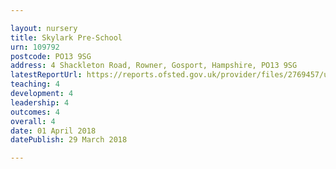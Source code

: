 ```yaml
---

layout: nursery
title: Skylark Pre-School
urn: 109792
postcode: PO13 9SG
address: 4 Shackleton Road, Rowner, Gosport, Hampshire, PO13 9SG
latestReportUrl: https://reports.ofsted.gov.uk/provider/files/2769457/urn/109792.pdf
teaching: 4
development: 4
leadership: 4
outcomes: 4
overall: 4
date: 01 April 2018 
datePublish: 29 March 2018

---
```

